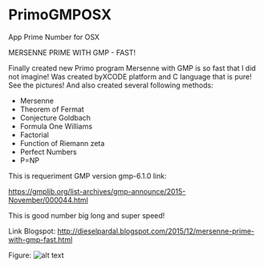 # PrimoGMPOSX
App Prime Number for OSX

MERSENNE PRIME WITH GMP - FAST!

Finally created new Primo program Mersenne with GMP is so fast that I did not imagine! Was created byXCODE platform and C language that is pure!
See the pictures!
And also created several following methods:
   - Mersenne
   - Theorem of Fermat
   - Conjecture Goldbach
   - Formula One Williams
   - Factorial
   - Function of Riemann zeta
   - Perfect Numbers
   - P=NP

This is requeriment GMP version gmp-6.1.0
link: 

https://gmplib.org/list-archives/gmp-announce/2015-November/000044.html

This is good number big long and super speed!

Link Blogspot:  http://dieselpardal.blogspot.com/2015/12/mersenne-prime-with-gmp-fast.html


Figure:
![alt text](http://2.bp.blogspot.com/-wO4pU8Y3wwY/VngDZ8X_ydI/AAAAAAAAA3U/KHkhfoNyXa8/s1600/Screen%2BShot%2B2015-12-21%2Bat%2B10.49.29%2BAM.png)
